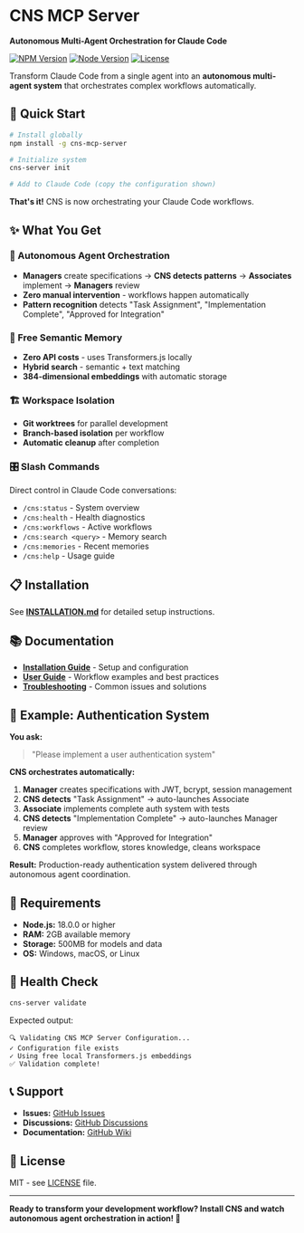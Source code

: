 # CNS MCP Server

**Autonomous Multi-Agent Orchestration for Claude Code**

[![NPM Version](https://img.shields.io/npm/v/cns-mcp-server.svg)](https://www.npmjs.com/package/cns-mcp-server)
[![Node Version](https://img.shields.io/node/v/cns-mcp-server.svg)](https://nodejs.org/)
[![License](https://img.shields.io/npm/l/cns-mcp-server.svg)](https://github.com/your-org/cns-mcp-server/blob/main/LICENSE)

Transform Claude Code from a single agent into an **autonomous multi-agent system** that orchestrates complex workflows automatically.

## 🚀 Quick Start

```bash
# Install globally
npm install -g cns-mcp-server

# Initialize system  
cns-server init

# Add to Claude Code (copy the configuration shown)
```

**That's it!** CNS is now orchestrating your Claude Code workflows.

## ✨ What You Get

### 🤖 Autonomous Agent Orchestration
- **Managers** create specifications → **CNS detects patterns** → **Associates** implement → **Managers** review
- **Zero manual intervention** - workflows happen automatically
- **Pattern recognition** detects "Task Assignment", "Implementation Complete", "Approved for Integration"

### 🧠 Free Semantic Memory
- **Zero API costs** - uses Transformers.js locally
- **Hybrid search** - semantic + text matching  
- **384-dimensional embeddings** with automatic storage

### 🏗️ Workspace Isolation
- **Git worktrees** for parallel development
- **Branch-based isolation** per workflow
- **Automatic cleanup** after completion

### 🎛️ Slash Commands
Direct control in Claude Code conversations:
- `/cns:status` - System overview
- `/cns:health` - Health diagnostics  
- `/cns:workflows` - Active workflows
- `/cns:search <query>` - Memory search
- `/cns:memories` - Recent memories
- `/cns:help` - Usage guide

## 📋 Installation

See **[INSTALLATION.md](./INSTALLATION.md)** for detailed setup instructions.

## 📚 Documentation

- **[Installation Guide](./INSTALLATION.md)** - Setup and configuration
- **[User Guide](./USER-GUIDE.md)** - Workflow examples and best practices  
- **[Troubleshooting](./TROUBLESHOOTING.md)** - Common issues and solutions

## 🎯 Example: Authentication System

**You ask:**
> "Please implement a user authentication system"

**CNS orchestrates automatically:**

1. **Manager** creates specifications with JWT, bcrypt, session management
2. **CNS detects** "Task Assignment" → auto-launches Associate  
3. **Associate** implements complete auth system with tests
4. **CNS detects** "Implementation Complete" → auto-launches Manager review
5. **Manager** approves with "Approved for Integration"
6. **CNS** completes workflow, stores knowledge, cleans workspace

**Result:** Production-ready authentication system delivered through autonomous agent coordination.

## 🔧 Requirements

- **Node.js:** 18.0.0 or higher
- **RAM:** 2GB available memory
- **Storage:** 500MB for models and data
- **OS:** Windows, macOS, or Linux

## 🏥 Health Check

```bash
cns-server validate
```

Expected output:
```
🔍 Validating CNS MCP Server Configuration...
✓ Configuration file exists
✓ Using free local Transformers.js embeddings  
✅ Validation complete!
```

## 📞 Support

- **Issues:** [GitHub Issues](https://github.com/your-org/cns-mcp-server/issues)
- **Discussions:** [GitHub Discussions](https://github.com/your-org/cns-mcp-server/discussions)
- **Documentation:** [GitHub Wiki](https://github.com/your-org/cns-mcp-server/wiki)

## 📄 License

MIT - see [LICENSE](./LICENSE) file.

---

**Ready to transform your development workflow? Install CNS and watch autonomous agent orchestration in action! 🚀**